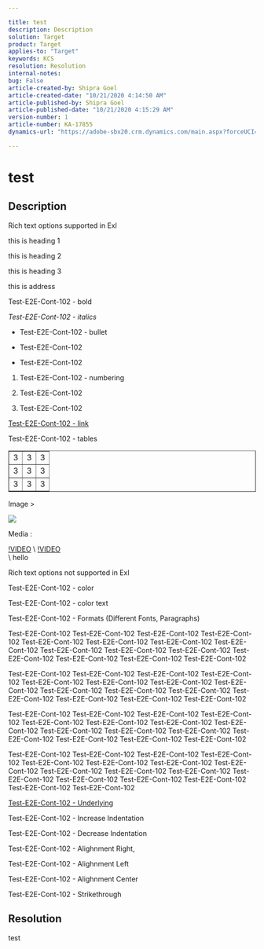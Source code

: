 ```yaml
---

title: test
description: Description
solution: Target
product: Target
applies-to: "Target"
keywords: KCS
resolution: Resolution
internal-notes:
bug: False
article-created-by: Shipra Goel
article-created-date: "10/21/2020 4:14:50 AM"
article-published-by: Shipra Goel
article-published-date: "10/21/2020 4:15:29 AM"
version-number: 1
article-number: KA-17855
dynamics-url: "https://adobe-sbx20.crm.dynamics.com/main.aspx?forceUCI=1&pagetype=entityrecord&etn=knowledgearticle&id=f47acaf1-5313-eb11-a813-000d3a98f7e7"

---
```


# test

## Description

Rich text options supported in Exl

 

this is heading 1

this is heading 2

this is heading 3

this is address

 

 

Test-E2E-Cont-102   -  bold

 

*Test-E2E-Cont-102  -  italics*

 



* Test-E2E-Cont-102  -  bullet

* Test-E2E-Cont-102

* Test-E2E-Cont-102


 



1. Test-E2E-Cont-102  -  numbering

2. Test-E2E-Cont-102

3. Test-E2E-Cont-102


 

[Test-E2E-Cont-102  - link](https://adobe.com) <br/>

 

Test-E2E-Cont-102   -  tables

 


<table border="1" cellpadding="1" cellspacing="0">
<tbody>
<tr>
<td>3</td>
<td>3</td>
<td>3</td>
</tr>
<tr>
<td>3</td>
<td>3</td>
<td>3</td>
</tr>
<tr>
<td>3</td>
<td>3</td>
<td>3</td>
</tr>
</tbody>
</table>



Image >

![](https://adobe.sharepoint.com/sites/D365Attachments-Non-Prod/knowledgearticle/Test-E2E-Cont-3_1ED22BA19612EB11A813002248049F6D/Article_Form.png) <br/>

Media :

[!VIDEO](https://video.tv.adobe.com/v/18696?quality=9&learn=on) \ [!VIDEO](https://video.tv.adobe.com/v/18696?quality=9&learn=on) <br/> \  hello

Rich text options not supported in Exl

Test-E2E-Cont-102  -  color

Test-E2E-Cont-102  -  color text

Test-E2E-Cont-102  -  Formats (Different Fonts, Paragraphs) <br/>

Test-E2E-Cont-102 Test-E2E-Cont-102 Test-E2E-Cont-102 Test-E2E-Cont-102 Test-E2E-Cont-102 Test-E2E-Cont-102 Test-E2E-Cont-102 Test-E2E-Cont-102 Test-E2E-Cont-102 Test-E2E-Cont-102 Test-E2E-Cont-102 Test-E2E-Cont-102 Test-E2E-Cont-102 Test-E2E-Cont-102 Test-E2E-Cont-102


 Test-E2E-Cont-102 Test-E2E-Cont-102 Test-E2E-Cont-102 Test-E2E-Cont-102 Test-E2E-Cont-102 Test-E2E-Cont-102 Test-E2E-Cont-102 Test-E2E-Cont-102 Test-E2E-Cont-102 Test-E2E-Cont-102 Test-E2E-Cont-102 Test-E2E-Cont-102 Test-E2E-Cont-102 Test-E2E-Cont-102 Test-E2E-Cont-102 



Test-E2E-Cont-102 Test-E2E-Cont-102 Test-E2E-Cont-102 Test-E2E-Cont-102 Test-E2E-Cont-102 Test-E2E-Cont-102 Test-E2E-Cont-102 Test-E2E-Cont-102 Test-E2E-Cont-102 Test-E2E-Cont-102 Test-E2E-Cont-102 Test-E2E-Cont-102 Test-E2E-Cont-102 Test-E2E-Cont-102 Test-E2E-Cont-102


 Test-E2E-Cont-102 Test-E2E-Cont-102 Test-E2E-Cont-102 Test-E2E-Cont-102 Test-E2E-Cont-102 Test-E2E-Cont-102 Test-E2E-Cont-102 Test-E2E-Cont-102 Test-E2E-Cont-102 Test-E2E-Cont-102 Test-E2E-Cont-102 Test-E2E-Cont-102 Test-E2E-Cont-102 Test-E2E-Cont-102 Test-E2E-Cont-102 Test-E2E-Cont-102 Test-E2E-Cont-102 



<u>Test-E2E-Cont-102  -  Underlying</u>

Test-E2E-Cont-102   -  Increase Indentation

Test-E2E-Cont-102   -  Decrease Indentation

Test-E2E-Cont-102  -   Alighnment Right,

Test-E2E-Cont-102  -   Alighnment Left

Test-E2E-Cont-102  -   Alighnment Center

Test-E2E-Cont-102   -  Strikethrough

## Resolution

test
